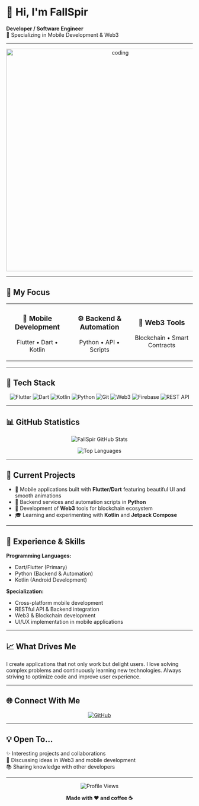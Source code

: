 # 👋 Hi, I'm FallSpir

**Developer / Software Engineer**  
🎯 Specializing in Mobile Development & Web3

---

<div align="center">
  <img src="https://c.tenor.com/2c9oL0KqX7AAAAAd/code-programming.gif" width="600" alt="coding">
</div>

---

## 🎯 My Focus

<table>
  <tr>
    <td align="center" width="33%">
      <h3>📱 Mobile Development</h3>
      <p>Flutter • Dart • Kotlin</p>
    </td>
    <td align="center" width="33%">
      <h3>⚙️ Backend & Automation</h3>
      <p>Python • API • Scripts</p>
    </td>
    <td align="center" width="33%">
      <h3>🔗 Web3 Tools</h3>
      <p>Blockchain • Smart Contracts</p>
    </td>
  </tr>
</table>

---

## 🧰 Tech Stack

<div align="center">

![Flutter](https://img.shields.io/badge/-Flutter-02569B?style=for-the-badge&logo=flutter&logoColor=white) 
![Dart](https://img.shields.io/badge/-Dart-0175C2?style=for-the-badge&logo=dart&logoColor=white) 
![Kotlin](https://img.shields.io/badge/-Kotlin-0095D5?style=for-the-badge&logo=kotlin&logoColor=white) 
![Python](https://img.shields.io/badge/-Python-3776AB?style=for-the-badge&logo=python&logoColor=white) 
![Git](https://img.shields.io/badge/-Git-F05032?style=for-the-badge&logo=git&logoColor=white)
![Web3](https://img.shields.io/badge/-Web3-8C1EFF?style=for-the-badge)
![Firebase](https://img.shields.io/badge/-Firebase-FFCA28?style=for-the-badge&logo=firebase&logoColor=black)
![REST API](https://img.shields.io/badge/-REST%20API-009688?style=for-the-badge)

</div>

---

## 📊 GitHub Statistics

<div align="center">

![FallSpir GitHub Stats](https://github-readme-stats.vercel.app/api?username=FallSpir&show_icons=true&theme=radical&hide_border=true)

![Top Languages](https://github-readme-stats.vercel.app/api/top-langs/?username=FallSpir&layout=compact&theme=radical&hide_border=true)

</div>

---

## 🚀 Current Projects

- 📲 Mobile applications built with **Flutter/Dart** featuring beautiful UI and smooth animations
- 🔧 Backend services and automation scripts in **Python**
- 🔗 Development of **Web3** tools for blockchain ecosystem
- 🎓 Learning and experimenting with **Kotlin** and **Jetpack Compose**

---

## 💼 Experience & Skills

**Programming Languages:**
- Dart/Flutter (Primary)
- Python (Backend & Automation)
- Kotlin (Android Development)

**Specialization:**
- Cross-platform mobile development
- RESTful API & Backend integration
- Web3 & Blockchain development
- UI/UX implementation in mobile applications

---

## 📈 What Drives Me

I create applications that not only work but delight users. I love solving complex problems and continuously learning new technologies. Always striving to optimize code and improve user experience.

---

## 🌐 Connect With Me

<div align="center">

[![GitHub](https://img.shields.io/badge/-GitHub-181717?style=for-the-badge&logo=github&logoColor=white)](https://github.com/FallSpir)
</div>

---

## 💡 Open To...

✨ Interesting projects and collaborations  
🤝 Discussing ideas in Web3 and mobile development  
📚 Sharing knowledge with other developers

---

<div align="center">
  
  ![Profile Views](https://komarev.com/ghpvc/?username=FallSpir&color=blueviolet)
  
  **Made with ❤️ and coffee ☕**
  
</div>